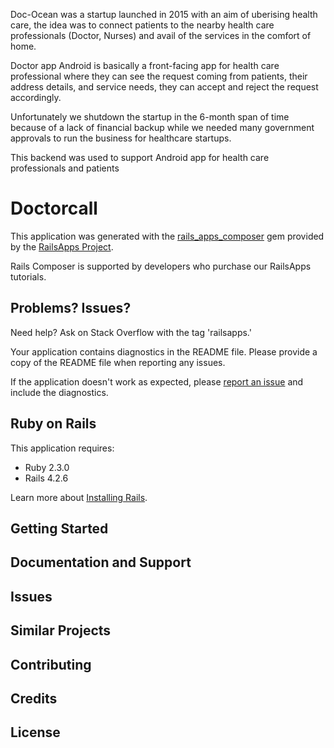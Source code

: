 

Doc-Ocean was a startup launched in 2015 with an aim of uberising health care, the idea was to connect patients to the nearby health care professionals (Doctor, Nurses) and avail of the services in the comfort of home.

Doctor app Android is basically a front-facing app for health care professional where they can see the request coming from patients, their address details, and service needs, they can accept and reject the request accordingly.

Unfortunately we shutdown the startup in the 6-month span of time because of a lack of financial backup while we needed many government approvals to run the business for healthcare startups.
 
This backend was used to support Android app for health care professionals and patients




Doctorcall
================

This application was generated with the [rails_apps_composer](https://github.com/RailsApps/rails_apps_composer) gem
provided by the [RailsApps Project](http://railsapps.github.io/).

Rails Composer is supported by developers who purchase our RailsApps tutorials.

Problems? Issues?
-----------

Need help? Ask on Stack Overflow with the tag 'railsapps.'

Your application contains diagnostics in the README file. Please provide a copy of the README file when reporting any issues.

If the application doesn't work as expected, please [report an issue](https://github.com/RailsApps/rails_apps_composer/issues)
and include the diagnostics.

Ruby on Rails
-------------

This application requires:

- Ruby 2.3.0
- Rails 4.2.6

Learn more about [Installing Rails](http://railsapps.github.io/installing-rails.html).

Getting Started
---------------

Documentation and Support
-------------------------

Issues
-------------

Similar Projects
----------------

Contributing
------------

Credits
-------

License
-------
